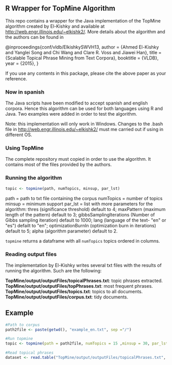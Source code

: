 ## R Wrapper for TopMine Algorithm

This repo contains a wrapper for the Java implementation of the TopMine algorithm created by El-Kishky and available at http://web.engr.illinois.edu/~elkishk2/. More details about the algorithm and the authors can be found in 

@inproceedings{conf/vldb/ElkishkySWVH13,
  author    = {Ahmed El-Kishky and
		Yanglei Song and
		Chi Wang and
		Clare R. Voss and
		Jiawei Han},
  title     = {Scalable Topical Phrase Mining from Text Corpora},
  booktitle = {VLDB},
  year      = {2015},
}

If you use any contents in this package, please cite the above paper as your reference.

### Now in spanish

The Java scripts have been modified to accept spanish and english corpora. Hence this algorithm can be used for both languages using R and Java. Two examples were added in order to test the algorithm.

Note: this implementation will only work in Windows. Changes to the .bash file in http://web.engr.illinois.edu/~elkishk2/ must me carried out if using in different OS.

### Using TopMine

The complete repository must copied in order to use the algorithm. It contains most of the files provided by the authors.


### Running the algorithm

```r
topic <- topmine(path, numTopics, minsup, par_lst)
```

path = path to txt file containing the corpus
numTopics = number of topics
minsup = minimum support
par_lst = list with more parameters for the algorithm: thres (significance threshold) default to 4; maxPattern (maximum length of the pattern) default to 3; gibbsSamplingIterations (Number of Gibbs sampling iteration) default to 1000; lang (language of the text- "en" or "es") defailt to "en"; optimizationBurnIn (optimization burn in iterations) default to 5; alpha (algorithm parameter) default to 2.

`topmine` returns a dataframe with all `numTopics` topics ordered in columns.

### Reading output files

The implementation by El-Kishky writes several txt files with the results of running the algorithm. Such are the following:

**TopMine/output/outputFiles/topicalPhrases.txt**: topic phrases extracted.
**TopMine/output/outputFiles/topPhrases.txt**: most frequent phrases.
**TopMine/output/outputFiles/topics.txt**: topics to all documents.
**TopMine/output/outputFiles/corpus.txt**: tidy documents.

## Example

```r
#Path to corpus
path2file <- paste(getwd(), "example_en.txt", sep ="/")

#Run topmine
topic <- topmine(path = path2file, numTopics = 15 ,minsup = 30, par_lst = list(lang = "en"))

#Read topical phrases
dataset <- read.table("TopMine/output/outputFiles/topicalPhrases.txt", header = F, sep = "\t")

```